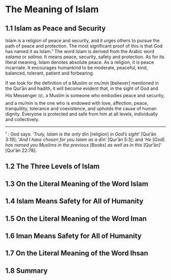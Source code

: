 # The Meaning of Islam

## 1.1 Islam as Peace and Security

Islam is a religion of peace and security, and it urges others to pursue the path of peace and protection. The most significant proof of this is that God has named it as Islam.¹ The word Islam is derived from the Arabic word *salama* or *salima*. It means peace, security, safety and protection. As for its literal meaning, Islam denotes absolute peace. As a religion, it is peace incarnate. It encourages humankind to be moderate, peaceful, kind, balanced, tolerant, patient and forbearing.

If we look for the definition of a Muslim or *muʾmin* [believer] mentioned in the Qurʾān and hadith, it will become evident that, in the sight of God and His Messenger ﷺ, a Muslim is someone who embodies peace and security, and a *muʾmin* is the one who is endowed with love, affection, peace, tranquillity, tolerance and coexistence, and upholds the cause of human dignity. Everyone is protected and safe from him at all levels, individually and collectively.

--------

¹ : God says: ‘*Truly, Islam is the only* dīn [religion] *in God’s sight*’ [Qurʾān
3:19]; ‘*And I have chosen for you Islam as a* dīn’ [Qurʾān 5:3]; and ‘*He*
[God] *has named you Muslims in the previous* [Books] *as well as in this*
[Qurʾān]’ [Qurʾān 22:78].

## 1.2 The Three Levels of Islam



## 1.3 On the Literal Meaning of the Word Islam



## 1.4 Islam Means Safety for All of Humanity



## 1.5 On the Literal Meaning of the Word Iman



## 1.6 Iman Means Safety for All of Humanity



## 1.7 On the Literal Meaning of the Word Ihsan



## 1.8 Summary


